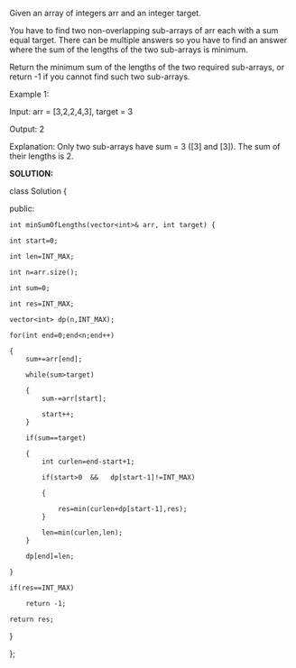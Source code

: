 Given an array of integers arr and an integer target.

You have to find two non-overlapping sub-arrays of arr each with a sum equal target. There can be multiple answers so you have to find an answer where the sum of the lengths of the two sub-arrays is minimum.

Return the minimum sum of the lengths of the two required sub-arrays, or return -1 if you cannot find such two sub-arrays.

 

Example 1:

Input: arr = [3,2,2,4,3], target = 3

Output: 2

Explanation: Only two sub-arrays have sum = 3 ([3] and [3]). The sum of their lengths is 2.

**SOLUTION:**

class Solution {

public:

    int minSumOfLengths(vector<int>& arr, int target) {
       
    int start=0;
    
    int len=INT_MAX;
   
    int n=arr.size();
   
    int sum=0;
    
    int res=INT_MAX;
   
    vector<int> dp(n,INT_MAX);
   
    for(int end=0;end<n;end++)
    
    {
        sum+=arr[end];
       
        while(sum>target)
        
        {
            sum-=arr[start];
            
            start++;
        }
       
        if(sum==target)
        
        {
            int curlen=end-start+1;
           
            if(start>0  &&   dp[start-1]!=INT_MAX)
            
            {
            
                res=min(curlen+dp[start-1],res);
            }
           
            len=min(curlen,len);
        }
       
        dp[end]=len;
       
    }
   
    if(res==INT_MAX)
    
        return -1;
   
    return res;
   
}

};


